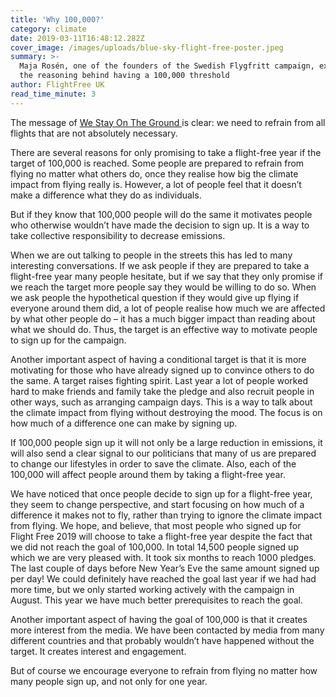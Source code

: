 ```yaml
---
title: 'Why 100,000?'
category: climate
date: 2019-03-11T16:48:12.282Z
cover_image: /images/uploads/blue-sky-flight-free-poster.jpeg
summary: >-
  Maja Rosén, one of the founders of the Swedish Flygfritt campaign, explains
  the reasoning behind having a 100,000 threshold
author: FlightFree UK
read_time_minute: 3
---
```

The message of [We Stay On The Ground ](https://westayontheground.blogspot.com/)is clear: we need to refrain from all flights that are not absolutely necessary.



There are several reasons for only promising to take a flight-free year if the target of 100,000 is reached. Some people are prepared to refrain from flying no matter what others do, once they realise how big the climate impact from flying really is. However, a lot of people feel that it doesn’t make a difference what they do as individuals. 



But if they know that 100,000 people will do the same it motivates people who otherwise wouldn’t have made the decision to sign up. It is a way to take collective responsibility to decrease emissions. 



When we are out talking to people in the streets this has led to many interesting conversations. If we ask people if they are prepared to take a flight-free year many people hesitate, but if we say that they only promise if we reach the target more people say they would be willing to do so. When we ask people the hypothetical question if they would give up flying if everyone around them did, a lot of people realise how much we are affected by what other people do – it has a much bigger impact than reading about what we should do. Thus, the target is an effective way to motivate people to sign up for the campaign.



Another important aspect of having a conditional target is that it is more motivating for those who have already signed up to convince others to do the same. A target raises fighting spirit. Last year a lot of people worked hard to make friends and family take the pledge and also recruit people in other ways, such as arranging campaign days. This is a way to talk about the climate impact from flying without destroying the mood. The focus is on how much of a difference one can make by signing up. 



If 100,000 people sign up it will not only be a large reduction in emissions, it will also send a clear signal to our politicians that many of us are prepared to change our lifestyles in order to save the climate. Also, each of the 100,000 will affect people around them by taking a flight-free year.



We have noticed that once people decide to sign up for a flight-free year, they seem to change perspective, and start focusing on how much of a difference it makes not to fly, rather than trying to ignore the climate impact from flying. We hope, and believe, that most people who signed up for Flight Free 2019 will choose to take a flight-free year despite the fact that we did not reach the goal of 100,000. In total 14,500 people signed up which we are very pleased with. It took six months to reach 1000 pledges. The last couple of days before New Year’s Eve the same amount signed up per day! We could definitely have reached the goal last year if we had had more time, but we only started working actively with the campaign in August. This year we have much better prerequisites to reach the goal. 



Another important aspect of having the goal of 100,000 is that it creates more interest from the media. We have been contacted by media from many different countries and that probably wouldn’t have happened without the target. It creates interest and engagement. 

 

But of course we encourage everyone to refrain from flying no matter how many people sign up, and not only for one year.
